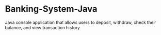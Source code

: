 # Banking-System-Java
Java console application that allows users to deposit, withdraw, check their balance, and view transaction history

